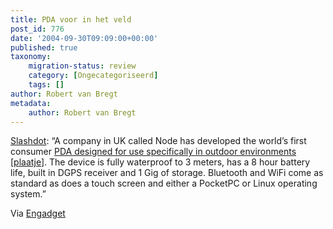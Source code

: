 ```yaml
---
title: PDA voor in het veld
post_id: 776
date: '2004-09-30T09:09:00+00:00'
published: true
taxonomy:
    migration-status: review
    category: [Ongecategoriseerd]
    tags: []
author: Robert van Bregt
metadata:
    author: Robert van Bregt
---
```

[Slashdot](https://web.archive.org/web/20050207105915/http://slashdot.org/article.pl?sid=04/09/28/1340219&tid=100&tid=1): “A company in UK called Node has developed the world’s first consumer [PDA designed for use specifically in outdoor environments](https://web.archive.org/web/20050207105915/http://www.nodeexplore.com/) [[plaatje](https://web.archive.org/web/20050207105915/http://www.weblogsinc.com/common/images/3856521329796276.JPG?0.2795654670668941)]. The device is fully waterproof to 3 meters, has a 8 hour battery life, built in DGPS receiver and 1 Gig of storage. Bluetooth and WiFi come as standard as does a touch screen and either a PocketPC or Linux operating system.”

Via [Engadget](https://web.archive.org/web/20050207105915/http://www.engadget.com/entry/1534298196564954/)